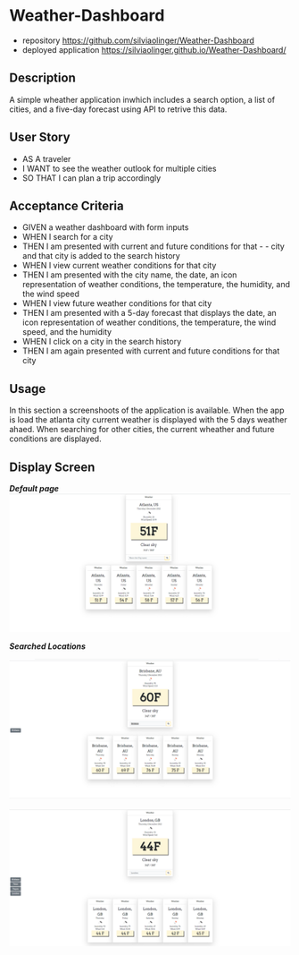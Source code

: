 # Weather-Dashboard
- repository
https://github.com/silviaolinger/Weather-Dashboard
- deployed application
https://silviaolinger.github.io/Weather-Dashboard/

## Description
A simple wheather application inwhich includes a search option, a list of cities, and a five-day forecast using API to retrive this data.
## User Story
- AS A traveler
- I WANT to see the weather outlook for multiple cities
- SO THAT I can plan a trip accordingly
## Acceptance Criteria
- GIVEN a weather dashboard with form inputs
- WHEN I search for a city
- THEN I am presented with current and future conditions for that - - city and that city is added to the search history
- WHEN I view current weather conditions for that city
- THEN I am presented with the city name, the date, an icon representation of weather conditions, the temperature, the humidity, and the wind speed
- WHEN I view future weather conditions for that city
- THEN I am presented with a 5-day forecast that displays the date, an icon representation of weather conditions, the temperature, the wind speed, and the humidity
- WHEN I click on a city in the search history
- THEN I am again presented with current and future conditions for that city
## Usage
In this section a screenshoots of the application is available.
When the app is load the atlanta city current weather is displayed with the 5 days weather ahaed.
When searching for other cities, the current wheather and future conditions are displayed.

## Display Screen
***Default page***
![](./weather/images/MainPage.png)

***Searched Locations***

![](./weather/images/Searchcities.png)


![](./weather/images/Listofsearchedcities.png)




